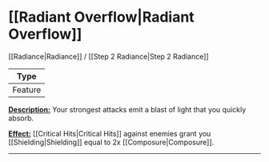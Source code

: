 # [[Radiant Overflow|Radiant Overflow]]
[[Radiance|Radiance]] / [[Step 2 Radiance|Step 2 Radiance]]

| Type | 
| --- |
| Feature | 

<u>**Description:**</u> Your strongest attacks emit a blast of light that you quickly absorb.

<u>**Effect:**</u> [[Critical Hits|Critical Hits]] against enemies grant you [[Shielding|Shielding]] equal to 2x [[Composure|Composure]].


---